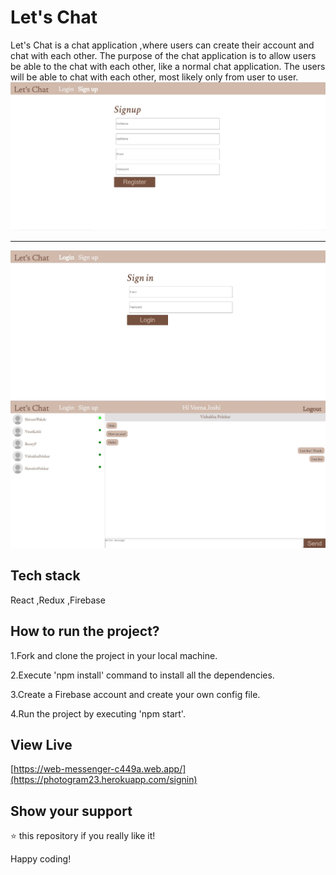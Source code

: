 # Let's Chat

Let's Chat is a chat application ,where users can create their account and chat with each other.
The purpose of the chat application is to allow users be able to the chat with each other, like a normal chat application. The users will be able to chat with each other, most likely only from user to user.
![GitHub Logo](/chatpic1.JPG)
__________________________________________________________________

![GitHub Logo](/chatpic2.JPG)
![GitHub Logo](/chatpic.JPG)

## Tech stack
React ,Redux ,Firebase

## How to run the project?
1.Fork and clone the project in your local machine.

2.Execute 'npm install' command to install all the dependencies.

3.Create a Firebase account and create your own config file.

4.Run the project by executing 'npm start'.




## View Live

[https://web-messenger-c449a.web.app/](https://photogram23.herokuapp.com/signin)

## Show your support
⭐ this repository if you really like it!

Happy coding!